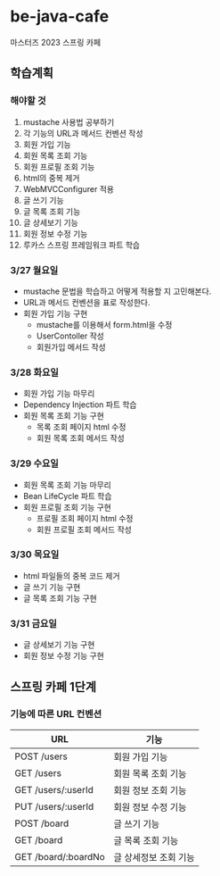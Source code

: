 # be-java-cafe
마스터즈 2023 스프링 카페 

## 학습계획
### 해야할 것
1. mustache 사용법 공부하기
2. 각 기능의 URL과 메서드 컨벤션 작성
2. 회원 가입 기능
3. 회원 목록 조회 기능
4. 회원 프로필 조회 기능
5. html의 중복 제거
6. WebMVCConfigurer 적용
7. 글 쓰기 기능
8. 글 목록 조회 기능
9. 글 상세보기 기능
10. 회원 정보 수정 기능
11. 루카스 스프링 프레임워크 파트 학습

### 3/27 월요일
- mustache 문법을 학습하고 어떻게 적용할 지 고민해본다.
- URL과 메서드 컨벤션을 표로 작성한다.
- 회원 가입 기능 구현
  - mustache를 이용해서 form.html을 수정
  - UserContoller 작성
  - 회원가입 메서드 작성
### 3/28 화요일
- 회원 가입 기능 마무리
- Dependency Injection 파트 학습
- 회원 목록 조회 기능 구현
  - 목록 조회 페이지 html 수정
  - 회원 목록 조회 메서드 작성
### 3/29 수요일
- 회원 목록 조회 기능 마무리
- Bean LifeCycle 파트 학습
- 회원 프로필 조회 기능 구현
  - 프로필 조회 페이지 html 수정
  - 회원 프로필 조회 메서드 작성
### 3/30 목요일
- html 파일들의 중복 코드 제거
- 글 쓰기 기능 구현
- 글 목록 조회 기능 구현
### 3/31 금요일
- 글 상세보기 기능 구현
- 회원 정보 수정 기능 구현

## 스프링 카페 1단계
### 기능에 따른 URL 컨벤션
|URL| 기능           |
|---|--------------|
|POST /users| 회원 가입 기능     |
|GET /users| 회원 목록 조회 기능  |
|GET /users/:userId| 회원 정보 조회 기능  |
|PUT /users/:userId| 회원 정보 수정 기능  |
|POST /board| 글 쓰기 기능      |
|GET /board| 글 목록 조회 기능   |
|GET /board/:boardNo| 글 상세정보 조회 기능 |
